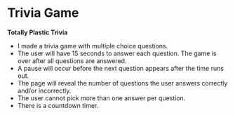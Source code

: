 # Trivia Game 

**Totally Plastic Trivia**

- I made a trivia game with multiple choice questions.
- The user will have 15 seconds to answer each question. The game is over after all questions are answered.
- A pause will occur before the next question appears after the time runs out. 
- The page will reveal the number of questions the user answers correctly and/or incorrectly.
- The user cannot pick more than one answer per question.
- There is a countdown timer.
